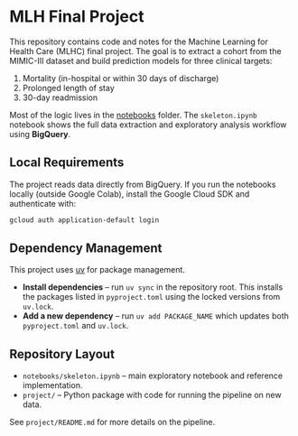 # MLH Final Project

This repository contains code and notes for the Machine Learning for Health Care (MLHC) final project. The goal is to extract a cohort from the MIMIC-III dataset and build prediction models for three clinical targets:

1. Mortality (in-hospital or within 30 days of discharge)
2. Prolonged length of stay
3. 30-day readmission

Most of the logic lives in the [notebooks](notebooks/) folder. The `skeleton.ipynb` notebook shows the full data extraction and exploratory analysis workflow using **BigQuery**.

## Local Requirements

The project reads data directly from BigQuery. If you run the notebooks locally (outside Google Colab), install the Google Cloud SDK and authenticate with:

```bash
gcloud auth application-default login
```

## Dependency Management

This project uses [uv](https://github.com/astral-sh/uv) for package management.

* **Install dependencies** – run `uv sync` in the repository root. This installs the packages listed in `pyproject.toml` using the locked versions from `uv.lock`.
* **Add a new dependency** – run `uv add PACKAGE_NAME` which updates both `pyproject.toml` and `uv.lock`.

## Repository Layout

- `notebooks/skeleton.ipynb` – main exploratory notebook and reference implementation.
- `project/` – Python package with code for running the pipeline on new data.

See `project/README.md` for more details on the pipeline.
